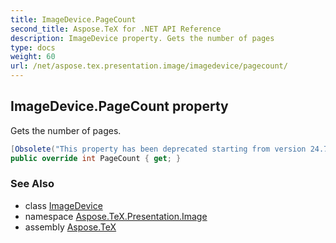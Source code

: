 ```yaml
---
title: ImageDevice.PageCount
second_title: Aspose.TeX for .NET API Reference
description: ImageDevice property. Gets the number of pages
type: docs
weight: 60
url: /net/aspose.tex.presentation.image/imagedevice/pagecount/
---
```

## ImageDevice.PageCount property

Gets the number of pages.

```csharp
[Obsolete("This property has been deprecated starting from version 24.7 and will be hidden in version 24.10.")]
public override int PageCount { get; }
```

### See Also

* class [ImageDevice](../)
* namespace [Aspose.TeX.Presentation.Image](../../imagedevice/)
* assembly [Aspose.TeX](../../../)


